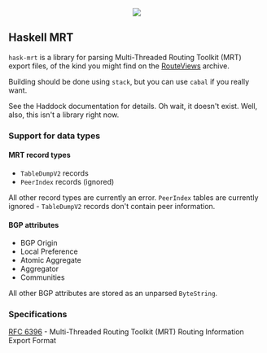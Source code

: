 <p align="center">
  <a href="https://travis-ci.org/codebje/hask-mrt">
    <img src="https://travis-ci.org/codebje/hask-mrt.svg">
  </a>
</p>

## Haskell MRT

`hask-mrt` is a library for parsing Multi-Threaded Routing Toolkit (MRT) export
files, of the kind you might find on the [RouteViews][RV] archive.

Building should be done using `stack`, but you can use `cabal` if you really
want.

See the Haddock documentation for details.  Oh wait, it doesn't exist.  Well,
also, this isn't a library right now.

### Support for data types

#### MRT record types

 - `TableDumpV2` records
 - `PeerIndex` records (ignored)

All other record types are currently an error.  `PeerIndex` tables are currently
ignored - `TableDumpV2` records don't contain peer information.

#### BGP attributes

 - BGP Origin
 - Local Preference
 - Atomic Aggregate
 - Aggregator
 - Communities

All other BGP attributes are stored as an unparsed `ByteString`.

### Specifications

[RFC 6396] - Multi-Threaded Routing Toolkit (MRT) Routing Information Export Format


[RFC 6396]: https://tools.ietf.org/html/rfc6396
[RV]: http://routeviews.org/
